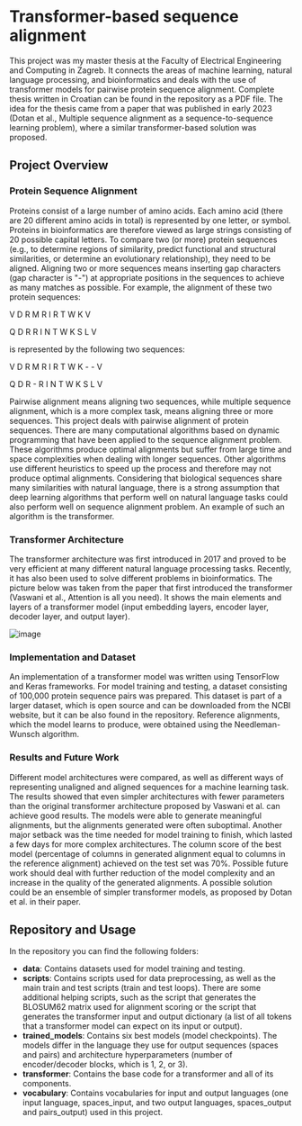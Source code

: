 # Transformer-based sequence alignment
This project was my master thesis at the Faculty of Electrical Engineering and Computing in Zagreb. It connects the areas of machine learning, natural language processing, and bioinformatics and deals with the use of transformer models for pairwise protein sequence alignment. Complete thesis written in Croatian can be found in the repository as a PDF file. The idea for the thesis came from a paper that was published in early 2023 (Dotan et al., Multiple sequence alignment as a sequence-to-sequence learning problem), where a similar transformer-based solution was proposed.

## Project Overview
### Protein Sequence Alignment
Proteins consist of a large number of amino acids. Each amino acid (there are 20 different amino acids in total) is represented by one letter, or symbol. Proteins in bioinformatics are therefore viewed as large strings consisting of 20 possible capital letters. To compare two (or more) protein sequences (e.g., to determine regions of similarity, predict functional and structural similarities, or determine an evolutionary relationship), they need to be aligned. Aligning two or more sequences means inserting gap characters (gap character is "-") at appropriate positions in the sequences to achieve as many matches as possible.
For example, the alignment of these two protein sequences:

V D R M R I R T W K V

Q D R R I N T W K S L V

is represented by the following two sequences:

V D R M R I R T W K - - V

Q D R - R I N T W K S L V

Pairwise alignment means aligning two sequences, while multiple sequence alignment, which is a more complex task, means aligning three or more sequences. This project deals with pairwise alignment of protein sequences. There are many computational algorithms based on dynamic programming that have been applied to the sequence alignment problem. These algorithms produce optimal alignments but suffer from large time and space complexities when dealing with longer sequences. Other algorithms use different heuristics to speed up the process and therefore may not produce optimal alignments. Considering that biological sequences share many similarities with natural language, there is a strong assumption that deep learning algorithms that perform well on natural language tasks could also perform well on sequence alignment problem. An example of such an algorithm is the transformer.

### Transformer Architecture
The transformer architecture was first introduced in 2017 and proved to be very efficient at many different natural language processing tasks. Recently, it has also been used to solve different problems in bioinformatics. The picture below was taken from the paper that first introduced the transformer (Vaswani et al., Attention is all you need). It shows the main elements and layers of a transformer model (input embedding layers, encoder layer, decoder layer, and output layer).

![image](https://github.com/ivanfurac/Transformer-Sequence-Alignment/assets/73389887/83181a1c-40d3-4d95-a58b-f50bbd76e498)

### Implementation and Dataset
An implementation of a transformer model was written using TensorFlow and Keras frameworks. For model training and testing, a dataset consisting of 100,000 protein sequence pairs was prepared. This dataset is part of a larger dataset, which is open source and can be downloaded from the NCBI website, but it can be also found in the repository. Reference alignments, which the model learns to produce, were obtained using the Needleman-Wunsch algorithm.

### Results and Future Work

Different model architectures were compared, as well as different ways of representing unaligned and aligned sequences for a machine learning task. The results showed that even simpler architectures with fewer parameters than the original transformer architecture proposed by Vaswani et al. can achieve good results. The models were able to generate meaningful alignments, but the alignments generated were often suboptimal. Another major setback was the time needed for model training to finish, which lasted a few days for more complex architectures. The column score of the best model (percentage of columns in generated alignment equal to columns in the reference alignment) achieved on the test set was 70%. Possible future work should deal with further reduction of the model complexity and an increase in the quality of the generated alignments. A possible solution could be an ensemble of simpler transformer models, as proposed by Dotan et al. in their paper.

## Repository and Usage

In the repository you can find the following folders:
* **data**: Contains datasets used for model training and testing.
* **scripts**: Contains scripts used for data preprocessing, as well as the main train and test scripts (train and test loops). There are some additional helping scripts, such as the script that generates the BLOSUM62 matrix used for alignment scoring or the script that generates the transformer input and output dictionary (a list of all tokens that a transformer model can expect on its input or output).
* **trained_models**: Contains six best models (model checkpoints). The models differ in the language they use for output sequences (spaces and pairs) and architecture hyperparameters (number of encoder/decoder blocks, which is 1, 2, or 3).
* **transformer**: Contains the base code for a transformer and all of its components.
* **vocabulary**: Contains vocabularies for input and output languages (one input language, spaces_input, and two output languages, spaces_output and pairs_output) used in this project. 


